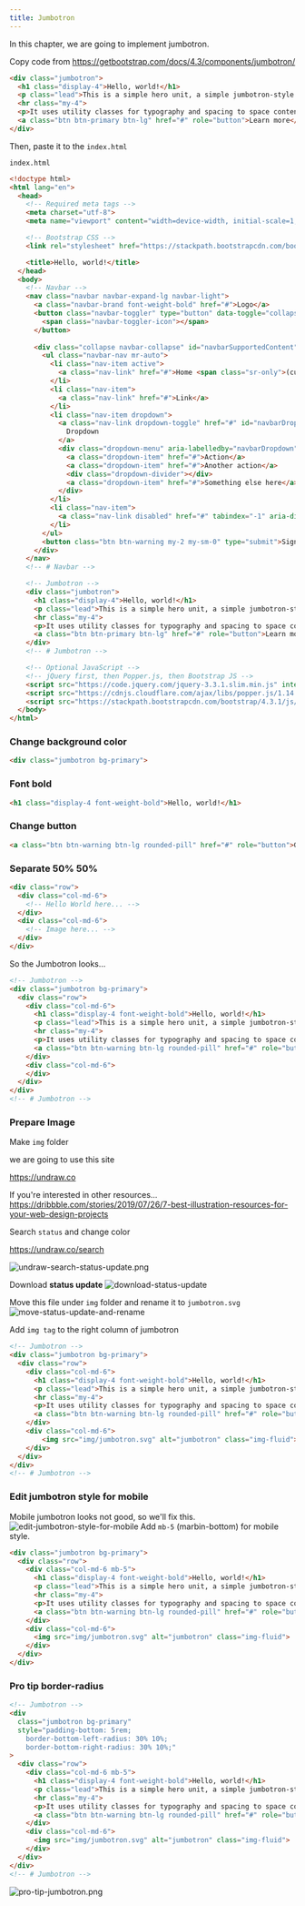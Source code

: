 ```yaml
---
title: Jumbotron
---
```


In this chapter, we are going to implement jumbotron.

Copy code from
https://getbootstrap.com/docs/4.3/components/jumbotron/

```html
<div class="jumbotron">
  <h1 class="display-4">Hello, world!</h1>
  <p class="lead">This is a simple hero unit, a simple jumbotron-style component for calling extra attention to featured content or information.</p>
  <hr class="my-4">
  <p>It uses utility classes for typography and spacing to space content out within the larger container.</p>
  <a class="btn btn-primary btn-lg" href="#" role="button">Learn more</a>
</div>
```

Then, paste it to the `index.html`

`index.html`
```html hl_lines="49 57"
<!doctype html>
<html lang="en">
  <head>
    <!-- Required meta tags -->
    <meta charset="utf-8">
    <meta name="viewport" content="width=device-width, initial-scale=1, shrink-to-fit=no">

    <!-- Bootstrap CSS -->
    <link rel="stylesheet" href="https://stackpath.bootstrapcdn.com/bootstrap/4.3.1/css/bootstrap.min.css" integrity="sha384-ggOyR0iXCbMQv3Xipma34MD+dH/1fQ784/j6cY/iJTQUOhcWr7x9JvoRxT2MZw1T" crossorigin="anonymous">

    <title>Hello, world!</title>
  </head>
  <body>
    <!-- Navbar -->
    <nav class="navbar navbar-expand-lg navbar-light">
      <a class="navbar-brand font-weight-bold" href="#">Logo</a>
      <button class="navbar-toggler" type="button" data-toggle="collapse" data-target="#navbarSupportedContent" aria-controls="navbarSupportedContent" aria-expanded="false" aria-label="Toggle navigation">
        <span class="navbar-toggler-icon"></span>
      </button>
    
      <div class="collapse navbar-collapse" id="navbarSupportedContent">
        <ul class="navbar-nav mr-auto">
          <li class="nav-item active">
            <a class="nav-link" href="#">Home <span class="sr-only">(current)</span></a>
          </li>
          <li class="nav-item">
            <a class="nav-link" href="#">Link</a>
          </li>
          <li class="nav-item dropdown">
            <a class="nav-link dropdown-toggle" href="#" id="navbarDropdown" role="button" data-toggle="dropdown" aria-haspopup="true" aria-expanded="false">
              Dropdown
            </a>
            <div class="dropdown-menu" aria-labelledby="navbarDropdown">
              <a class="dropdown-item" href="#">Action</a>
              <a class="dropdown-item" href="#">Another action</a>
              <div class="dropdown-divider"></div>
              <a class="dropdown-item" href="#">Something else here</a>
            </div>
          </li>
          <li class="nav-item">
            <a class="nav-link disabled" href="#" tabindex="-1" aria-disabled="true">Disabled</a>
          </li>
        </ul>
        <button class="btn btn-warning my-2 my-sm-0" type="submit">Sign Up</button>
      </div>
    </nav>
    <!-- # Navbar -->

    <!-- Jumbotron -->
    <div class="jumbotron">
      <h1 class="display-4">Hello, world!</h1>
      <p class="lead">This is a simple hero unit, a simple jumbotron-style component for calling extra attention to featured content or information.</p>
      <hr class="my-4">
      <p>It uses utility classes for typography and spacing to space content out within the larger container.</p>
      <a class="btn btn-primary btn-lg" href="#" role="button">Learn more</a>
    </div>
    <!-- # Jumbotron -->

    <!-- Optional JavaScript -->
    <!-- jQuery first, then Popper.js, then Bootstrap JS -->
    <script src="https://code.jquery.com/jquery-3.3.1.slim.min.js" integrity="sha384-q8i/X+965DzO0rT7abK41JStQIAqVgRVzpbzo5smXKp4YfRvH+8abtTE1Pi6jizo" crossorigin="anonymous"></script>
    <script src="https://cdnjs.cloudflare.com/ajax/libs/popper.js/1.14.7/umd/popper.min.js" integrity="sha384-UO2eT0CpHqdSJQ6hJty5KVphtPhzWj9WO1clHTMGa3JDZwrnQq4sF86dIHNDz0W1" crossorigin="anonymous"></script>
    <script src="https://stackpath.bootstrapcdn.com/bootstrap/4.3.1/js/bootstrap.min.js" integrity="sha384-JjSmVgyd0p3pXB1rRibZUAYoIIy6OrQ6VrjIEaFf/nJGzIxFDsf4x0xIM+B07jRM" crossorigin="anonymous"></script>
  </body>
</html>
```

### Change background color
```html
<div class="jumbotron bg-primary">
```

### Font bold
```html
<h1 class="display-4 font-weight-bold">Hello, world!</h1>
```

### Change button
```html
<a class="btn btn-warning btn-lg rounded-pill" href="#" role="button">Get Started</a>
```

### Separate 50% 50%
```html
<div class="row">
  <div class="col-md-6">
    <!-- Hello World here... -->
  </div>
  <div class="col-md-6">
    <!-- Image here... -->
  </div>
</div>
```

So the Jumbotron looks...

```html
<!-- Jumbotron -->
<div class="jumbotron bg-primary">
  <div class="row">
    <div class="col-md-6">
      <h1 class="display-4 font-weight-bold">Hello, world!</h1>
      <p class="lead">This is a simple hero unit, a simple jumbotron-style component for calling extra attention to featured content or information.</p>
      <hr class="my-4">
      <p>It uses utility classes for typography and spacing to space content out within the larger container.</p>
      <a class="btn btn-warning btn-lg rounded-pill" href="#" role="button">Get Started</a>
    </div>
    <div class="col-md-6">
    </div>
  </div>
</div>
<!-- # Jumbotron -->
```

### Prepare Image
Make `img` folder

we are going to use this site

https://undraw.co

If you're interested in other resources...
https://dribbble.com/stories/2019/07/26/7-best-illustration-resources-for-your-web-design-projects

Search `status` and change color

https://undraw.co/search

![undraw-search-status-update.png](https://storage.googleapis.com/coderhackers-assets/the-complete-webdev-with-rails-2020/combine-front-end-guide/undraw-search-status-update.png)

Download **status update**
![download-status-update](https://storage.googleapis.com/coderhackers-assets/the-complete-webdev-with-rails-2020/combine-front-end-guide/download-status-update.png)


Move this file under `img` folder and rename it to `jumbotron.svg`
![move-status-update-and-rename](https://storage.googleapis.com/coderhackers-assets/the-complete-webdev-with-rails-2020/combine-front-end-guide/move-status-update-and-rename.png)

Add `img tag` to the right column of jumbotron
```html hl_lines="12"
<!-- Jumbotron -->
<div class="jumbotron bg-primary">
  <div class="row">
    <div class="col-md-6">
      <h1 class="display-4 font-weight-bold">Hello, world!</h1>
      <p class="lead">This is a simple hero unit, a simple jumbotron-style component for calling extra attention to featured content or information.</p>
      <hr class="my-4">
      <p>It uses utility classes for typography and spacing to space content out within the larger container.</p>
      <a class="btn btn-warning btn-lg rounded-pill" href="#" role="button">Get Started</a>
    </div>
    <div class="col-md-6">
        <img src="img/jumbotron.svg" alt="jumbotron" class="img-fluid">
    </div>
  </div>
</div>
<!-- # Jumbotron -->
```

### Edit jumbotron style for mobile
Mobile jumbotron looks not good, so we'll fix this.
![edit-jumbotron-style-for-mobile](https://storage.googleapis.com/coderhackers-assets/the-complete-webdev-with-rails-2020/combine-front-end-guide/edit-jumbotron-style-for-mobile.png)
Add `mb-5` (marbin-bottom) for mobile style.

```html hl_lines="3"
<div class="jumbotron bg-primary">
  <div class="row">
    <div class="col-md-6 mb-5">
      <h1 class="display-4 font-weight-bold">Hello, world!</h1>
      <p class="lead">This is a simple hero unit, a simple jumbotron-style component for calling extra attention to featured content or information.</p>
      <hr class="my-4">
      <p>It uses utility classes for typography and spacing to space content out within the larger container.</p>
      <a class="btn btn-warning btn-lg rounded-pill" href="#" role="button">Get Started</a>
    </div>
    <div class="col-md-6">
      <img src="img/jumbotron.svg" alt="jumbotron" class="img-fluid">
    </div>
  </div>
</div>
```

### Pro tip border-radius
```html hl_lines="4 5 6"
<!-- Jumbotron -->
<div
  class="jumbotron bg-primary"
  style="padding-bottom: 5rem;
    border-bottom-left-radius: 30% 10%;
    border-bottom-right-radius: 30% 10%;"
>
  <div class="row">
    <div class="col-md-6 mb-5">
      <h1 class="display-4 font-weight-bold">Hello, world!</h1>
      <p class="lead">This is a simple hero unit, a simple jumbotron-style component for calling extra attention to featured content or information.</p>
      <hr class="my-4">
      <p>It uses utility classes for typography and spacing to space content out within the larger container.</p>
      <a class="btn btn-warning btn-lg rounded-pill" href="#" role="button">Get Started</a>
    </div>
    <div class="col-md-6">
      <img src="img/jumbotron.svg" alt="jumbotron" class="img-fluid">
    </div>
  </div>
</div>
<!-- # Jumbotron -->
```



![pro-tip-jumbotron.png](https://storage.googleapis.com/coderhackers-assets/the-complete-webdev-with-rails-2020/combine-front-end-guide/pro-tip-jumbotron.png)
